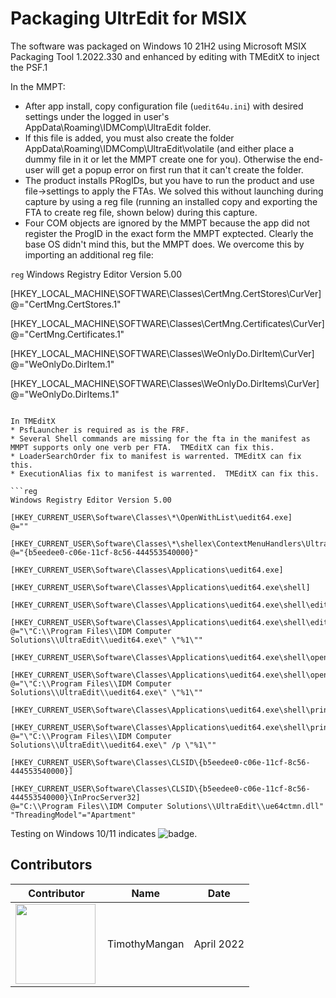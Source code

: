 # Packaging UltrEdit for MSIX

The software was packaged on Windows 10 21H2 using Microsoft MSIX Packaging Tool 1.2022.330 and enhanced by editing with TMEditX to inject the PSF.1

In the MMPT:
* After app install, copy configuration file (`uedit64u.ini`) with desired settings under the logged in user's AppData\Roaming\IDMComp\UltraEdit folder.
* If this file is added, you must also create the folder AppData\Roaming\IDMComp\UltraEdit\volatile (and either place a dummy file in it or let the MMPT create one for you).  Otherwise the end-user will get a popup error on first run that it can't create the folder.
* The product installs PRogIDs, but you have to run the product and use file->settings to apply the FTAs.  We solved this without launching during capture by using a reg file (running an installed copy and exporting the FTA to create reg file, shown below) during this capture.
* Four COM objects are ignored by the MMPT because the app did not register the ProgID in the exact form the MMPT exptected.  Clearly the base OS didn't mind this, but the MMPT does. We overcome this by importing an additional reg file:

```reg```
Windows Registry Editor Version 5.00


[HKEY_LOCAL_MACHINE\SOFTWARE\Classes\CertMng.CertStores\CurVer]
@="CertMng.CertStores.1"

[HKEY_LOCAL_MACHINE\SOFTWARE\Classes\CertMng.Certificates\CurVer]
@="CertMng.Certificates.1"

[HKEY_LOCAL_MACHINE\SOFTWARE\Classes\WeOnlyDo.DirItem\CurVer]
@="WeOnlyDo.DirItem.1"


[HKEY_LOCAL_MACHINE\SOFTWARE\Classes\WeOnlyDo.DirItems\CurVer]
@="WeOnlyDo.DirItems.1"

```

In TMEditX
* PsfLauncher is required as is the FRF.
* Several Shell commands are missing for the fta in the manifest as MMPT supports only one verb per FTA.  TMEditX can fix this.
* LoaderSearchOrder fix to manifest is warrented. TMEditX can fix this.
* ExecutionAlias fix to manifest is warrented.  TMEditX can fix this.

```reg
Windows Registry Editor Version 5.00

[HKEY_CURRENT_USER\Software\Classes\*\OpenWithList\uedit64.exe]
@=""

[HKEY_CURRENT_USER\Software\Classes\*\shellex\ContextMenuHandlers\UltraEdit]
@="{b5eedee0-c06e-11cf-8c56-444553540000}"

[HKEY_CURRENT_USER\Software\Classes\Applications\uedit64.exe]

[HKEY_CURRENT_USER\Software\Classes\Applications\uedit64.exe\shell]

[HKEY_CURRENT_USER\Software\Classes\Applications\uedit64.exe\shell\edit]

[HKEY_CURRENT_USER\Software\Classes\Applications\uedit64.exe\shell\edit\Command]
@="\"C:\\Program Files\\IDM Computer Solutions\\UltraEdit\\uedit64.exe\" \"%1\""

[HKEY_CURRENT_USER\Software\Classes\Applications\uedit64.exe\shell\open]

[HKEY_CURRENT_USER\Software\Classes\Applications\uedit64.exe\shell\open\Command]
@="\"C:\\Program Files\\IDM Computer Solutions\\UltraEdit\\uedit64.exe\" \"%1\""

[HKEY_CURRENT_USER\Software\Classes\Applications\uedit64.exe\shell\print]

[HKEY_CURRENT_USER\Software\Classes\Applications\uedit64.exe\shell\print\Command]
@="\"C:\\Program Files\\IDM Computer Solutions\\UltraEdit\\uedit64.exe\" /p \"%1\""

[HKEY_CURRENT_USER\Software\Classes\CLSID\{b5eedee0-c06e-11cf-8c56-444553540000}]

[HKEY_CURRENT_USER\Software\Classes\CLSID\{b5eedee0-c06e-11cf-8c56-444553540000}\InProcServer32]
@="C:\\Program Files\\IDM Computer Solutions\\UltraEdit\\ue64ctmn.dll"
"ThreadingModel"="Apartment"

```


Testing on Windows 10/11 indicates ![badge](https://img.shields.io/badge/-Full%20Fidelity-brightgreen?style=for-the-badge).  


## Contributors

| Contributor | Name | Date |
|----|----|----|
| [<img src="/media/Contributors/TimMangan.jpg" align="left" Height="128" />](/media/Contributors/TimMangan.jpg) | TimothyMangan | April 2022 |


